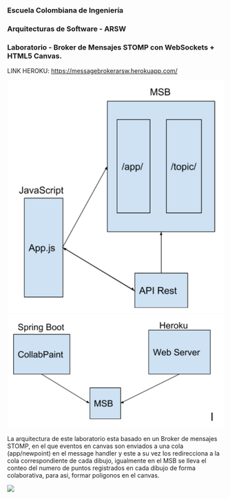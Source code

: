### Escuela Colombiana de Ingeniería
### Arquitecturas de Software - ARSW
### Laboratorio - Broker de Mensajes STOMP con WebSockets + HTML5 Canvas.

LINK HEROKU: https://messagebrokerarsw.herokuapp.com/

![](img/arquitectura.png)
![](img/arquitectura2.png)

La arquitectura de este laboratorio esta basado en un Broker de mensajes STOMP, en el que eventos en canvas son enviados a una cola (app/newpoint) en el message handler y este a su vez los redirecciona a la cola correspondiente de cada dibujo, igualmente en el MSB se lleva el conteo del numero de puntos registrados en cada dibujo de forma colaborativa, para asi, formar poligonos en el canvas.

![](img/P2-AD.png)



